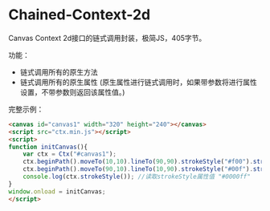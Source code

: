 # Chained-Context-2d
Canvas Context 2d接口的链式调用封装，极简JS，405字节。

功能：

- 链式调用所有的原生方法
- 链式调用所有的原生属性 (原生属性进行链式调用时，如果带参数将进行属性设置，不带参数则返回该属性值。)

完整示例：

```html
<canvas id="canvas1" width="320" height="240"></canvas>
<script src="ctx.min.js"></script>
<script>
function initCanvas(){
	var ctx = Ctx("#canvas1");
	ctx.beginPath().moveTo(10,10).lineTo(90,90).strokeStyle("#f00").stroke();
	ctx.beginPath().moveTo(90,10).lineTo(10,90).strokeStyle("#00f").stroke();
	console.log(ctx.strokeStyle()); //读取strokeStyle属性值 "#0000ff"
}
window.onload = initCanvas;
</script>
```
